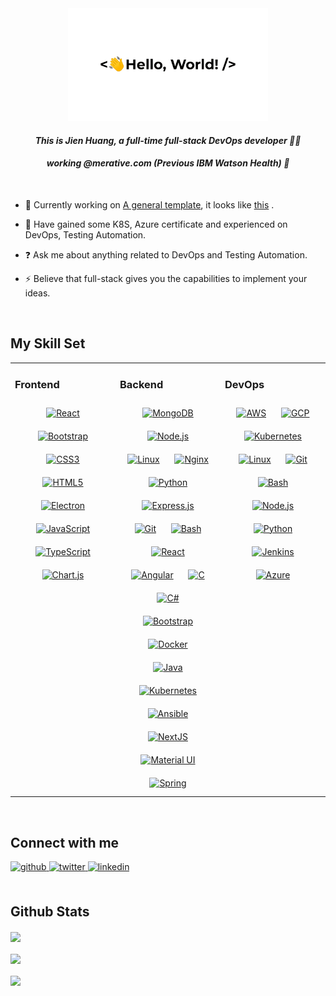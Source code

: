 <div align="center">
<img src="helloworld.gif" height="180"  />
</div>  

#### *<div align="center">This is Jien Huang, a full-time full-stack DevOps developer 👨‍💻 </div>* 
#### *<div align="center">working @merative.com (Previous IBM Watson Health) 🚀</div>*  
  
<br/>

- 🔭 Currently working on [A general template](https://github.com/huangjien-com), it looks like [this](https://www.huangjien.com) .
  

- 🌱 Have gained some K8S, Azure certificate and experienced on DevOps, Testing Automation.  
  

- ❓ Ask me about anything related to DevOps and Testing Automation.  
  

- ⚡ Believe that full-stack gives you the capabilities to implement your ideas.  
  

<br/>  


## My Skill Set  
<table><tr><td valign="top" width="33%">



### Frontend  
<div align="center">  
<a href="https://reactjs.org/" target="_blank"><img style="margin: 10px;width:50px;height:50px;" src="https://profilinator.rishav.dev/skills-assets/react-original-wordmark.svg" alt="React" height="50px" /></a>  
<a href="https://getbootstrap.com/docs/3.4/javascript/" target="_blank"><img style="margin: 10px;width:50px;height:50px;" src="https://profilinator.rishav.dev/skills-assets/bootstrap-plain.svg" alt="Bootstrap" height="50" /></a>  
<a href="https://www.w3schools.com/css/" target="_blank"><img style="margin: 10px;width:50px;height:50px;" src="https://profilinator.rishav.dev/skills-assets/css3-original-wordmark.svg" alt="CSS3" height="50" /></a>  
<a href="https://en.wikipedia.org/wiki/HTML5" target="_blank"><img style="margin: 10px;width:50px;height:50px;" src="https://profilinator.rishav.dev/skills-assets/html5-original-wordmark.svg" alt="HTML5" height="50" /></a>  
<a href="https://www.electronjs.org/" target="_blank"><img style="margin: 10px;width:50px;height:50px;" src="https://profilinator.rishav.dev/skills-assets/electron-original.svg" alt="Electron" height="50" /></a>  
<a href="https://www.javascript.com/" target="_blank"><img style="margin: 10px;width:50px;height:50px;" src="https://profilinator.rishav.dev/skills-assets/javascript-original.svg" alt="JavaScript" height="50" /></a>  
<a href="https://www.typescriptlang.org/" target="_blank"><img style="margin: 10px;width:50px;height:50px;" src="https://profilinator.rishav.dev/skills-assets/typescript-original.svg" alt="TypeScript" height="50" /></a>   
<a href="https://www.chartjs.org/" target="_blank"><img style="margin: 10px;width:50px;height:50px;" src="https://profilinator.rishav.dev/skills-assets/logo-title.svg" alt="Chart.js" height="50" /></a>  
</div>

</td><td valign="top" width="33%">



### Backend  
<div align="center">    
<a href="https://www.mongodb.com/" target="_blank"><img style="margin: 10px;width:50px;height:50px;;width:50px;height:50px;" src="https://profilinator.rishav.dev/skills-assets/mongodb-original-wordmark.svg" alt="MongoDB" height="50" /></a>  
<a href="https://nodejs.org/" target="_blank"><img style="margin: 10px;width:50px;height:50px;" src="https://profilinator.rishav.dev/skills-assets/nodejs-original-wordmark.svg" alt="Node.js" height="50" /></a>  
<a href="https://www.linux.org/" target="_blank"><img style="margin: 10px;width:50px;height:50px;" src="https://profilinator.rishav.dev/skills-assets/linux-original.svg" alt="Linux" height="50" /></a>  
<a href="https://www.nginx.com/" target="_blank"><img style="margin: 10px;width:50px;height:50px;" src="https://profilinator.rishav.dev/skills-assets/nginx-original.svg" alt="Nginx" height="50" /></a>  
<a href="https://www.python.org/" target="_blank"><img style="margin: 10px;width:50px;height:50px;" src="https://profilinator.rishav.dev/skills-assets/python-original.svg" alt="Python" height="50" /></a>  
<a href="https://expressjs.com/" target="_blank"><img style="margin: 10px;width:50px;height:50px;" src="https://profilinator.rishav.dev/skills-assets/express-original-wordmark.svg" alt="Express.js" height="50" /></a>  
<a href="https://github.com/" target="_blank"><img style="margin: 10px;width:50px;height:50px;" src="https://profilinator.rishav.dev/skills-assets/git-scm-icon.svg" alt="Git" height="50" /></a>  
<a href="https://www.gnu.org/software/bash/" target="_blank"><img style="margin: 10px;width:50px;height:50px;" src="https://profilinator.rishav.dev/skills-assets/gnu_bash-icon.svg" alt="Bash" height="50" /></a>  
<a href="https://reactjs.org/" target="_blank"><img style="margin: 10px;width:50px;height:50px;" src="https://profilinator.rishav.dev/skills-assets/react-original-wordmark.svg" alt="React" height="50" /></a>  
<a href="https://angular.io/" target="_blank"><img style="margin: 10px;width:50px;height:50px;" src="https://profilinator.rishav.dev/skills-assets/angularjs-original.svg" alt="Angular" height="50" /></a>  
<a href="https://www.cprogramming.com/" target="_blank"><img style="margin: 10px;width:50px;height:50px;" src="https://profilinator.rishav.dev/skills-assets/c-original.svg" alt="C" height="50" /></a>  
<a href="https://docs.microsoft.com/en-us/dotnet/csharp/" target="_blank"><img style="margin: 10px;width:50px;height:50px;" src="https://profilinator.rishav.dev/skills-assets/csharp-original.svg" alt="C#" height="50" /></a>  
<a href="https://getbootstrap.com/docs/3.4/javascript/" target="_blank"><img style="margin: 10px;width:50px;height:50px;" src="https://profilinator.rishav.dev/skills-assets/bootstrap-plain.svg" alt="Bootstrap" height="50" /></a>  
<a href="https://www.docker.com/" target="_blank"><img style="margin: 10px;width:50px;height:50px;" src="https://profilinator.rishav.dev/skills-assets/docker-original-wordmark.svg" alt="Docker" height="50" /></a>  
<a href="https://www.java.com/" target="_blank"><img style="margin: 10px;width:50px;height:50px;" src="https://profilinator.rishav.dev/skills-assets/java-original-wordmark.svg" alt="Java" height="50" /></a>  
<a href="https://kubernetes.io/" target="_blank"><img style="margin: 10px;width:50px;height:50px;" src="https://profilinator.rishav.dev/skills-assets/kubernetes-icon.svg" alt="Kubernetes" height="50" /></a>  
<a href="https://www.ansible.com/" target="_blank"><img style="margin: 10px;width:50px;height:50px;" src="https://profilinator.rishav.dev/skills-assets/ansible.png" alt="Ansible" height="50" /></a>  
<a href="https://nextjs.org/" target="_blank"><img style="margin: 10px;width:50px;height:50px;" src="https://profilinator.rishav.dev/skills-assets/nextjs.png" alt="NextJS" height="50" /></a>  
<a href="https://mui.com/" target="_blank"><img style="margin: 10px;width:50px;height:50px;" src="https://profilinator.rishav.dev/skills-assets/mui.png" alt="Material UI" height="50" /></a>  
<a href="https://docs.spring.io/spring-framework/docs/3.0.x/reference/expressions.html#:~:text=The%20Spring%20Expression%20Language%20(SpEL,and%20basic%20string%20templating%20functionality." target="_blank"><img style="margin: 10px;width:50px;height:50px;" src="https://profilinator.rishav.dev/skills-assets/springio-icon.svg" alt="Spring" height="50" /></a> 
</div>

</td><td valign="top" width="33%">



### DevOps  
<div align="center">  
<a href="https://aws.amazon.com/" target="_blank"><img style="margin: 10px;width:50px;height:50px;" src="https://profilinator.rishav.dev/skills-assets/amazonwebservices-original-wordmark.svg" alt="AWS" height="50" /></a>  
<a href="https://cloud.google.com/" target="_blank"><img style="margin: 10px;width:50px;height:50px;" src="https://profilinator.rishav.dev/skills-assets/google_cloud-icon.svg" alt="GCP" height="50" /></a>  
<a href="https://kubernetes.io/" target="_blank"><img style="margin: 10px;width:50px;height:50px;" src="https://profilinator.rishav.dev/skills-assets/kubernetes-icon.svg" alt="Kubernetes" height="50" /></a>  
<a href="https://www.linux.org/" target="_blank"><img style="margin: 10px;width:50px;height:50px;" src="https://profilinator.rishav.dev/skills-assets/linux-original.svg" alt="Linux" height="50" /></a>  
<a href="https://github.com/" target="_blank"><img style="margin: 10px;width:50px;height:50px;" src="https://profilinator.rishav.dev/skills-assets/git-scm-icon.svg" alt="Git" height="50" /></a>  
<a href="https://www.gnu.org/software/bash/" target="_blank"><img style="margin: 10px;width:50px;height:50px;" src="https://profilinator.rishav.dev/skills-assets/gnu_bash-icon.svg" alt="Bash" height="50" /></a>  
<a href="https://nodejs.org/" target="_blank"><img style="margin: 10px;width:50px;height:50px;" src="https://profilinator.rishav.dev/skills-assets/nodejs-original-wordmark.svg" alt="Node.js" height="50" /></a>  
<a href="https://www.python.org/" target="_blank"><img style="margin: 10px;width:50px;height:50px;" src="https://profilinator.rishav.dev/skills-assets/python-original.svg" alt="Python" height="50" /></a>   
<a href="https://www.jenkins.io/" target="_blank"><img style="margin: 10px;width:50px;height:50px;" src="https://profilinator.rishav.dev/skills-assets/jenkins-icon.svg" alt="Jenkins" height="50" /></a>  
<a href="https://azure.microsoft.com/en-in/" target="_blank"><img style="margin: 10px;width:50px;height:50px;" src="https://profilinator.rishav.dev/skills-assets/microsoft_azure-icon.svg" alt="Azure" height="50" /></a>   
 
</div>

</td></tr></table>  

<br/>  


## Connect with me  
<div >
<a href="https://github.com/huangjien" target="_blank">
<img src=https://img.shields.io/badge/github-%2324292e.svg?&style=for-the-badge&logo=github&logoColor=white alt=github style="margin-bottom: 5px;" />
</a>
<a href="https://twitter.com/huangjien" target="_blank">
<img src="https://img.shields.io/badge/twitter-%2300acee.svg?&style=for-the-badge&logo=twitter&logoColor=white" alt=twitter style="margin-bottom: 5px;" />
</a>
<a href="https://linkedin.com/in/huangjien" target="_blank">
<img src=https://img.shields.io/badge/linkedin-%231E77B5.svg?&style=for-the-badge&logo=linkedin&logoColor=white alt=linkedin style="margin-bottom: 5px;" />
</a>  
</div>  
  

<br/>  


## Github Stats  
<div ><img src="https://github-readme-stats.vercel.app/api?username=huangjien&show_icons=true&count_private=true&hide_border=true" align="center" /></div>  


  

<br/>  

<div >
<img src="https://komarev.com/ghpvc/?username=huangjien&&style=flat-square" align="center" />
</div>  
  

<br/>  

<div >
            <a href="https://www.buymeacoffee.com/huangjien" target="_blank" style="display: inline-block;">
                <img
                    src="https://img.shields.io/badge/Donate-Buy%20Me%20A%20Coffee-orange.svg?style=flat-square&logo=buymeacoffee" 
                    align="center"
                />
            </a></div>
<br />

